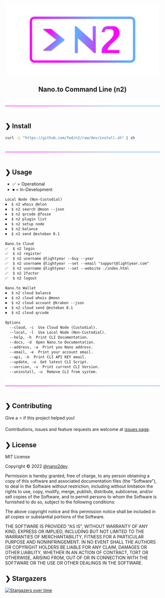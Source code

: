 <p align="center">
  <img src="https://github.com/fwd/n2/raw/master/.github/banner.png" alt="Prompts" width="500" />
</p>

<h2 align="center">Nano.to Command Line (n2)</h2>

![line](https://github.com/fwd/n2/raw/master/.github/line.png)

## ❯ Install

```bash
curl -L "https://github.com/fwd/n2/raw/dev/install.sh" | sh
```

![line](https://github.com/fwd/n2/raw/master/.github/line.png)

## ❯ Usage

- ✅ = Operational
- ⏺ = In-Development

```
Local Node (Non-Custodial)
⏺  $ n2 whois @elon
⏺  $ n2 search @moon --json
⏺  $ n2 qrcode @fosse
⏺  $ n2 plugin list
⏺  $ n2 setup node
⏺  $ n2 balance
⏺  $ n2 send @esteban 0.1

Nano.to Cloud
✅  $ n2 login
✅  $ n2 register 
✅  $ n2 username @lightyear --buy --year
✅  $ n2 username @lightyear --set --email "support@lightyear.com"
✅  $ n2 username @lightyear --set --website ./index.html
✅  $ n2 2factor
✅  $ n2 logout

Nano.to Wallet
⏺  $ n2 cloud balance
⏺  $ n2 cloud whois @moon
⏺  $ n2 cloud account @kraken --json
⏺  $ n2 cloud send @esteban 0.1
⏺  $ n2 cloud qrcode 

Options
  --cloud, -c  Use Cloud Node (Custodial).
  --local, -l  Use Local Node (Non-Custodial).
  --help, -h  Print CLI Documentation.
  --docs, -d  Open Nano.to Documentation.
  --address, -a  Print you Nano address.
  --email, -e  Print your account email.
  --api, -k  Print CLI API KEY email.
  --update, -u  Get latest CLI Script.
  --version, -v  Print current CLI Version.
  --uninstall, -u  Remove CLI from system.
```

![line](https://github.com/fwd/n2/raw/master/.github/line.png)

## ❯ Contributing

Give a ⭐️ if this project helped you!

Contributions, issues and feature requests are welcome at [issues page](https://github.com/fwd/n2/issues).

## ❯ License

MIT License

Copyright © 2022 [@nano2dev](https://twitter.com/nano2dev).

Permission is hereby granted, free of charge, to any person obtaining a copy
of this software and associated documentation files (the "Software"), to deal
in the Software without restriction, including without limitation the rights
to use, copy, modify, merge, publish, distribute, sublicense, and/or sell
copies of the Software, and to permit persons to whom the Software is
furnished to do so, subject to the following conditions:

The above copyright notice and this permission notice shall be included in all
copies or substantial portions of the Software.

THE SOFTWARE IS PROVIDED "AS IS", WITHOUT WARRANTY OF ANY KIND, EXPRESS OR
IMPLIED, INCLUDING BUT NOT LIMITED TO THE WARRANTIES OF MERCHANTABILITY,
FITNESS FOR A PARTICULAR PURPOSE AND NONINFRINGEMENT. IN NO EVENT SHALL THE
AUTHORS OR COPYRIGHT HOLDERS BE LIABLE FOR ANY CLAIM, DAMAGES OR OTHER
LIABILITY, WHETHER IN AN ACTION OF CONTRACT, TORT OR OTHERWISE, ARISING FROM,
OUT OF OR IN CONNECTION WITH THE SOFTWARE OR THE USE OR OTHER DEALINGS IN THE
SOFTWARE.

## ❯ Stargazers

[![Stargazers over time](https://starchart.cc/fwd/n2.svg)](https://github.com/fwd/n2)
